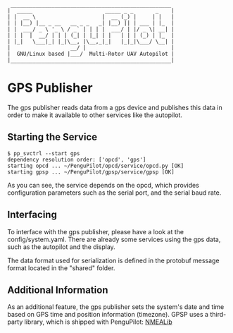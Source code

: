      ___________________________________________________
    |  _____                       _____ _ _       _    |
    | |  __ \                     |  __ (_) |     | |   |
    | | |__) |__ _ __   __ _ _   _| |__) || | ___ | |_  |
    | |  ___/ _ \ '_ \ / _` | | | |  ___/ | |/ _ \| __| |
    | | |  |  __/ | | | (_| | |_| | |   | | | (_) | |_  |
    | |_|   \___|_| |_|\__, |\__,_|_|   |_|_|\___/ \__| |
    |                   __/ |                           |
    |  GNU/Linux based |___/  Multi-Rotor UAV Autopilot |
    |___________________________________________________|


GPS Publisher
=============

The gps publisher reads data from a gps device and publishes
this data in order to make it available to other services like the autopilot.

Starting the Service
--------------------

    $ pp_svctrl --start gps
    dependency resolution order: ['opcd', 'gps']
    starting opcd ... ~/PenguPilot/opcd/service/opcd.py [OK]
    starting gpsp ... ~/PenguPilot/gpsp/service/gpsp [OK]

As you can see, the service depends on the opcd, which provides configuration parameters such as the serial port, and the serial baud rate.

Interfacing
-----------

To interface with the gps publisher, please have a look at the config/system.yaml. There are already some services using the gps data, such as the autopilot and the display.

The data format used for serialization is defined in the protobuf message
format located in the "shared" folder.

Additional Information
----------------------

As an additional feature, the gps publisher sets the system's date and time based on GPS time and position information (timezone).
GPSP uses a third-party library, which is shipped with PenguPilot:
[NMEALib](https://github.com/AHR-Project/nmealib)

